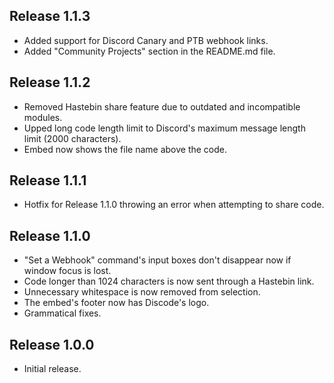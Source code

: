 ## Release 1.1.3

- Added support for Discord Canary and PTB webhook links.
- Added "Community Projects" section in the README.md file.

## Release 1.1.2

- Removed Hastebin share feature due to outdated and incompatible modules.
- Upped long code length limit to Discord's maximum message length limit (2000 characters).
- Embed now shows the file name above the code.

## Release 1.1.1

- Hotfix for Release 1.1.0 throwing an error when attempting to share code.

## Release 1.1.0

- "Set a Webhook" command's input boxes don't disappear now if window focus is lost.
- Code longer than 1024 characters is now sent through a Hastebin link.
- Unnecessary whitespace is now removed from selection.
- The embed's footer now has Discode's logo.
- Grammatical fixes.

## Release 1.0.0

- Initial release.
